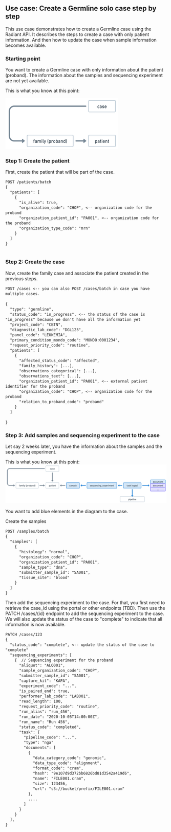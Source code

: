 ## Use case: Create a Germline solo case step by step

This use case demonstrates how to create a Germline case using the Radiant API.
It describes the steps to create a case with only patient information. And then how to update the case when sample information becomes available.

### Starting point
You want to create a Germline case with only information about the patient (proband).
The information about the samples and sequencing experiment are not yet available.

This is what you know at this point:

![img/incomplete_solo.png](img/incomplete_solo.png)


### Step 1: Create the patient
First, create the patient that will be part of the case.
```
POST /patients/batch
{
  "patients": [
    {
      "is_alive": true,
      "organization_code": "CHOP", <-- organization code for the proband
      "organization_patient_id": "PA001", <-- organization code for the proband
      "organization_type_code": "mrn"
    }
  ]
}
  
```

### Step 2: Create the case
Now, create the family case and associate the patient created in the previous steps.
```
POST /cases <-- you can also POST /cases/batch in case you have multiple cases. 

{
  "type": "germline",
  "status_code": "in_progress", <-- the status of the case is "in_progress" because we don't have all the information yet
  "project_code": "CBTN",
  "diagnostic_lab_code": "DGL123",
  "panel_code": "LEUKEMIA",
  "primary_condition_mondo_code": "MONDO:0001234",  
  "request_priority_code": "routine",  
  "patients": [
    {
      "affected_status_code": "affected",
      "family_history": [...],
      "observations_categorical": [...],
      "observations_text": [...],
      "organization_patient_id": "PA001", <-- external patient identifier for the proband
      "organization_code": "CHOP", <-- organization code for the proband
      "relation_to_proband_code": "proband"
    }
  ]

}
```

### Step 3: Add samples and sequencing experiment to the case
Let say 2 weeks later, you have the information about the samples and the sequencing experiment.

This is what you know at this point:
![img/complete_solo.png](img/complete_solo.png)

You want to add blue elements in the diagram to the case.

Create the samples 
```
POST /samples/batch
{
  "samples": [
    {
      "histology": "normal",
      "organization_code": "CHOP",
      "organization_patient_id": "PA001",
      "sample_type": "dna",
      "submitter_sample_id": "SA001",
      "tissue_site": "blood"
    }      
  ]
} 
```

Then add the sequencing experiment to the case. For that, you first need to retrieve the case_id using the portal or other endpoints (TBD).
Then use the PATCH /cases/{id} endpoint to add the sequencing experiment to the case. We will also update the status of the case to "complete" to indicate that all information is now available.
```
PATCH /cases/123
{
  "status_code": "complete", <-- update the status of the case to "complete"
  "sequencing_experiments": [
    {  // Sequencing experiment for the proband
      "aliquot": "ALQ001",
      "sample_organization_code": "CHOP",
      "submitter_sample_id": "SA001",
      "capture_kit": "KAPA",
      "experiment_code": "...",
      "is_paired_end": true,
      "performer_lab_code": "LAB001",
      "read_length": 100,
      "request_priority_code": "routine",
      "run_alias": "run_456",
      "run_date": "2020-10-05T14:00:00Z",
      "run_name": "Run 456",
      "status_code": "completed",
      "task": {
        "pipeline_code": "...",
        "type": "nga"
        "documents": [
          {
            "data_category_code": "genomic",
            "data_type_code": "alignment",
            "format_code": "cram",
            "hash": "9e107d9d372bb6826bd81d3542a419d6",
            "name": "FILE001.cram",
            "size": 123456,
            "url": "s3://bucket/prefix/FILE001.cram"
          },
          ....
        ]
      }
    } 
  ],
}
```
